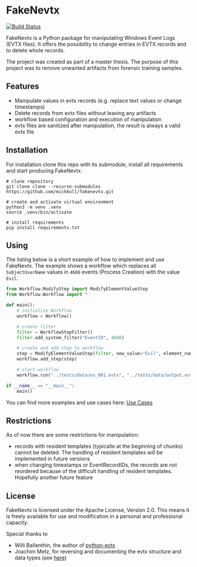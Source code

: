 # FakeNevtx

[![Build Status](https://travis-ci.com/michkoll/fakenevtx.png?branch=master)](https://travis-ci.com/michkoll/fakenevtx)

FakeNevtx is a Python package for manipulating Windows Event Logs (EVTX files). It offers the possibility to change entries in EVTX records and to delete whole records.

The project was created as part of a master thesis. The purpose of this project was to remove unwanted artifacts from forensic training samples. 

## Features

* Manipulate values in evtx records (e.g. replace text values or change timestamps)
* Delete records from evtx files without leaving any artifacts
* workflow based configuration and execution of manipulation
* evtx files are sanitized after manipulation, the result is always a valid evtx file

## Installation

For installation clone this repo with its submodule, install all requirements and start producing FakeNevtx.

```shell
# clone repository
git clone clone --recurse-submodules https://github.com/michkoll/fakenevtx.git

# create and activate virtual environment
python3 -m venv .venv
source .venv/bin/activate

# install requirements
pip install requirements.txt
```

## Using

The listing below is a short example of how to implement and use FakeNevtx. The example shows a workflow which replaces all ```SubjectUserName``` values in ```4688``` events (Process Creation) with the value ```Evil```.


```python
from Workflow.ModifyStep import ModifyElementValueStep
from Workflow.Workflow import *

def main():
    # initialize Workflow
    workflow = Workflow()

    # create filter
    filter = WorkflowStepFilter()
    filter.add_system_filter("EventID", 4688)

    # create and add step to workflow
    step = ModifyElementValueStep(filter, new_value="Evil", element_name="Data", attribute_name="Name", attribute_value="SubjectUserName")
    workflow.add_step(step)

    # start workflow
    workflow.run("../tests/data/ex_001.evtx", "../tests/data/output.evtx")

if __name__ == "__main__":
    main()

```

You can find more examples and use cases here: [Use Cases](usecases/)

## Restrictions

As of now there are some restrictions for manipulation:
* records with resident templates (typicalle at the beginning of chunks) cannot be deleted. The handling of resident templates will be implemented in future versions
* when changing timestamps or EventRecordIDs, the records are not reordered because of the difficult handling of resident templates. Hopefully another future feature

## License

FakeNevtx is licensed under the Apache License, Version 2.0. This means it is freely available for use and modification in a personal and professional capacity.

Special thanks to
* Willi Ballenthin, the author of [python-evtx](https://github.com/williballenthin/python-evtx)
* Joachim Metz, for reversing and documenting the evtx structure and data types (see [here](https://github.com/libyal/libevtx/blob/main/documentation/Windows%20XML%20Event%20Log%20(EVTX).asciidoc))
